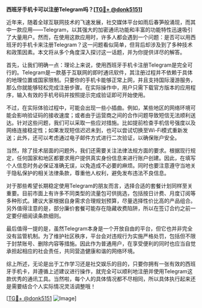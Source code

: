 **西班牙手机卡可以注册Telegram吗？[[TG💪+ @donk5151](https://t.me/s/donk5151)]**

近年来，随着全球互联网技术的飞速发展，社交媒体平台如雨后春笋般涌现，而其中一款应用——Telegram，以其强大的加密通讯功能和丰富的功能特性迅速吸引了大量用户。然而，在使用这款应用时，许多人都会遇到一个问题：是否可以用西班牙的手机卡来注册Telegram？这一问题看似简单，但背后却涉及到了多种技术和政策因素。本文将从多个角度深入探讨这一话题，并为你提供详尽的解答。

首先，让我们明确一点：理论上来说，使用西班牙手机卡注册Telegram是完全可行的。Telegram是一款基于互联网的即时通讯软件，其注册过程并不依赖于具体的地理位置或国家限制。只要你的手机卡能够正常上网，并且支持国际漫游服务，那么你就能够轻松完成注册步骤。在实际操作中，用户只需下载官方版本的应用程序，输入有效的手机号码并按照提示完成验证即可开始使用。

不过，在实际体验过程中，可能会出现一些小插曲。例如，某些地区的网络环境可能会影响验证码的接收速度；或者由于运营商之间的合作问题导致短信无法顺利送达。针对这些问题，我们可以采取一些应对措施。比如提前检查手机信号强度以及网络连接稳定性；如果发现短信迟迟未到，也可以尝试切换至Wi-Fi模式重新发送；此外，还可以考虑通过电子邮件方式进行二次验证，以确保账户安全。

当然，除了技术层面的问题外，我们还需要关注法律法规方面的要求。根据现行规定，任何国家和地区都要求用户提供真实身份信息来进行账户创建。因此，在填写个人信息时务必保证准确无误，以免造成不必要的麻烦。同时也要注意遵守当地关于隐私保护的相关法律条款，尊重他人权利，避免发布违法不良信息。

对于那些希望长期稳定使用Telegram的朋友而言，选择合适的套餐计划同样至关重要。目前市面上有许多不同类型的流量包可供挑选，包括按日计费、月度订阅等多种形式。建议大家根据自身需求合理规划预算，尽量选择性价比高的产品组合。另外值得注意的是，部分廉价套餐可能存在隐藏收费陷阱，所以在签订合约之前一定要仔细阅读条款细则。

最后值得一提的是，虽然Telegram本身是一个开放自由的平台，但它也并非完全没有监管机制。为了维护社区秩序，平台会对违规行为实施严格处罚，包括但不限于封禁账号、删除内容等措施。因此作为普通用户，在享受便利的同时也应当自觉承担起相应的社会责任，共同营造健康和谐的网络环境。

综上所述，无论是出于工作学习还是社交娱乐的目的，只要你拥有一张有效的西班牙手机卡，并遵循上述建议进行操作，就完全可以顺利地注册并使用Telegram这款优秀的通讯工具。当然啦，每个人的具体情况都不尽相同，所以具体执行起来还是需要结合个人实际情况灵活调整哦！

[[TG💪+ @donk5151](https://t.me/s/donk5151) ![Image](https://i.postimg.cc/rwNCRYN7/Snipaste-2025-04-30-17-27-05.png)]
